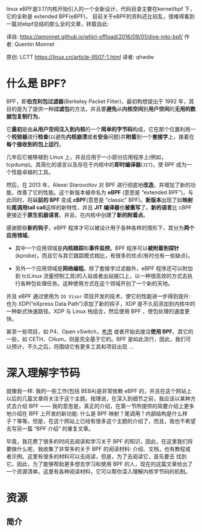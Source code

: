 linux eBPF是3.17内核开始引入的一个全新设计，代码目录主要在kernel/bpf 下，它的全称是 extended BPF(eBPF)， 目前关于eBPF的资料还比较乱，很难得看到一篇对ebpf总结的那么全的文章，转载自此: 

译自: https://qmonnet.github.io/whirl-offload/2016/09/01/dive-into-bpf/ 作者:  Quentin Monnet

原创: LCTT https://linux.cn/article-9507-1.html 译者:  qhwdw

# 什么是 BPF?

BPF，即**伯克利包过滤器**(Berkeley Packet Filter)，最初构想提出于 1992 年，其目的是为了提供一种**过滤包**的方法，并且要**避免**从**内核空间**到**用户空间**的**无用的数据包复制行为**。

它**最初**是由**从用户空间注入到内核**的一个**简单的字节码**构成，它在那个位置利用一个**校验器**进行**检查**(以避免**内核崩溃**或者**安全**问题)并**附着**到一个**套接字**上，接着在**每个接收到的包上运行**。

几年后它被移植到 Linux 上，并且应用于一小部分应用程序上(例如，tcpdump)。其简化的语言以及存在于内核中的**即时编译器**(`JIT`)，使 BPF 成为一个性能卓越的工具。

然后，在 2013 年，Alexei Starovoitov 对 BPF 进行彻底地**改造**，并增加了新的功能，改善了它的性能。这个新版本被命名为 **eBPF** (意思是 “extended BPF”)，与此同时，将**以前的 BPF** 变成 **cBPF**(意思是 “classic” BPF)。**新版本**出现了如**映射**和**尾调用tail call**这样的新特性，并且 **JIT 编译器**也**被重写**了。**新的语言**比 cBPF 更接近于**原生机器语言**。并且，在内核中创建了**新的附着点**。

感谢那些**新的钩子**，eBPF 程序才可以被设计用于各种各样的情形下，其分为**两个应用领域**。

* 其中一个应用领域是**内核跟踪**和**事件监控**。BPF 程序可以**被附着到探针**(kprobe)，而且它与其它跟踪模式相比，有很多的优点(有时也有一些缺点)。

* 另外一个应用领域是**网络编程**。除了套接字过滤器外，eBPF 程序还可以附加到 tc(Linux 流量控制工具)的入站或者出站接口上，以一种很高效的方式去执行各种包处理任务。这种使用方式在这个领域开创了一个新的天地。

并且 eBPF 通过使用为 `IO Visor` 项目开发的技术，使它的性能进一步得到提升: 也为 XDP(“eXpress Data Path”)添加了新的钩子，XDP 是不久前添加到内核中的一种新式快速路径。XDP 与 Linux 栈组合，然后使用 BPF ，使包处理的速度更快。

甚至一些项目，如 P4、Open vSwitch，[考虑](http://openvswitch.org/pipermail/dev/2014-October/047421.html) 或者开始去接洽**使用 BPF**。其它的一些，如 CETH、Cilium，则是完全基于它的。BPF 是如此流行，因此，我们可以预计，不久之后，将围绕它有更多工具和项目出现 …

# 深入理解字节码

就像我一样: 我的一些工作(包括 BEBA)是非常依赖 eBPF 的，并且在这个网站上以后的几篇文章将关注于这个主题。按理说，在深入到细节之前，我应该以某种方式去介绍 BPF —— 我的意思是，真正的介绍，在第一节所提供的简要介绍上更多地介绍在 BPF 上开发的新功能: 什么是 BPF 映射？尾调用？内部结构是什么样子？等等。但是，在这个网站上已经有很多这个主题的介绍了，而且，我也不希望去写另一篇 “BPF 介绍” 的重复文章。

毕竟，我花费了很多的时间去阅读和学习关于 BPF 的知识，因此，在这里我们将要做什么呢，我收集了非常多的关于 BPF 的阅读材料: 介绍、文档，也有教程或者示例。这里有很多的材料可以去阅读，但是，为了去阅读它，首先要去 找到 它。因此，为了能够帮助更多想去学习和使用 BPF 的人，现在的这篇文章给出了一个资源清单。这里有各种阅读材料，它可以帮你深入理解内核字节码的机制。

# 资源

## 简介


